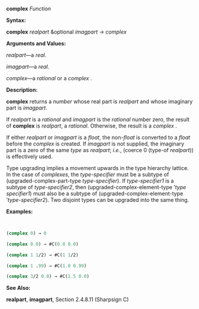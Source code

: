 **complex** *Function* 



**Syntax:** 



**complex** *realpart* &amp;optional *imagpart → complex* 



**Arguments and Values:** 



*realpart*—a *real*. 



*imagpart*—a *real*. 



*complex*—a *rational* or a *complex* . 



**Description:** 



**complex** returns a *number* whose real part is *realpart* and whose imaginary part is *imagpart*. 



If *realpart* is a *rational* and *imagpart* is the *rational* number zero, the result of **complex** is *realpart*, a *rational*. Otherwise, the result is a *complex* . 



If either *realpart* or *imagpart* is a *float*, the non-*float* is converted to a *float* before the *complex* is created. If *imagpart* is not supplied, the imaginary part is a zero of the same *type* as *realpart*; *i.e.*, (coerce 0 (type-of *realpart*)) is effectively used. 



Type upgrading implies a movement upwards in the type hierarchy lattice. In the case of *complexes*, the *type-specifier* must be a subtype of (upgraded-complex-part-type *type-specifier*). If *type-specifier1* is a subtype of *type-specifier2*, then (upgraded-complex-element-type ’*type specifier1*) must also be a subtype of (upgraded-complex-element-type ’*type-specifier2*). Two disjoint types can be upgraded into the same thing. 



**Examples:**
```lisp
 

(complex 0) → 0 

(complex 0.0) → #C(0.0 0.0) 

(complex 1 1/2) → #C(1 1/2) 

(complex 1 .99) → #C(1.0 0.99) 

(complex 3/2 0.0) → #C(1.5 0.0) 


```
**See Also:** 



**realpart**, **imagpart**, Section 2.4.8.11 (Sharpsign C) 







 



 



